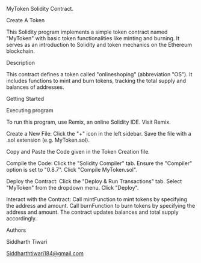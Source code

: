 MyToken Solidity Contract.

Create A Token

This Solidity program implements a simple token contract named "MyToken" with basic token functionalities like minting and burning. It serves as an introduction to Solidity and token mechanics on the Ethereum blockchain.

Description

This contract defines a token called "onlineshoping" (abbreviation "OS"). It includes functions to mint and burn tokens, tracking the total supply and balances of addresses.

Getting Started

Executing program

To run this program, use Remix, an online Solidity IDE. Visit Remix.

Create a New File: Click the "+" icon in the left sidebar. Save the file with a .sol extension (e.g. MyToken.sol).

Copy and Paste the Code given in the Token Creation file.

Compile the Code: Click the "Solidity Compiler" tab. Ensure the "Compiler" option is set to "0.8.7". Click "Compile MyToken.sol".

Deploy the Contract: Click the "Deploy & Run Transactions" tab. Select "MyToken" from the dropdown menu. Click "Deploy".

Interact with the Contract: Call mintFunction to mint tokens by specifying the address and amount. Call burnFunction to burn tokens by specifying the address and amount. The contract updates balances and total supply accordingly.

Authors

Siddharth Tiwari

Siddharthtiwari184@gmail.com


